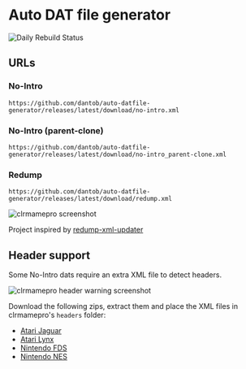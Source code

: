 # Auto DAT file generator

![Daily Rebuild Status](https://github.com/dantob/auto-datfile-generator/actions/workflows/daily-rebuild.yml/badge.svg)

## URLs

### No-Intro

`https://github.com/dantob/auto-datfile-generator/releases/latest/download/no-intro.xml`

### No-Intro (parent-clone)

`https://github.com/dantob/auto-datfile-generator/releases/latest/download/no-intro_parent-clone.xml`

### Redump

`https://github.com/dantob/auto-datfile-generator/releases/latest/download/redump.xml`

![clrmamepro screenshot](./img/clrmamepro.png)

Project inspired by [redump-xml-updater](https://github.com/bilakispa/redump-xml-updater)

## Header support

Some No-Intro dats require an extra XML file to detect headers.

![clrmamepro header warning screenshot](./img/headers.png)

Download the following zips, extract them and place the XML files in clrmamepro's `headers` folder:

- [Atari Jaguar](https://datomatic.no-intro.org/stuff/header_a7800.zip)
- [Atari Lynx](https://datomatic.no-intro.org/stuff/header_lynx.zip)
- [Nintendo FDS](https://datomatic.no-intro.org/stuff/header_fds.zip)
- [Nintendo NES](https://datomatic.no-intro.org/stuff/header_nes.zip)
